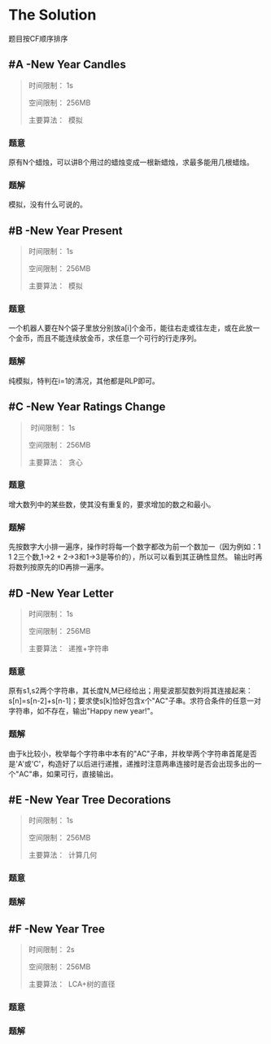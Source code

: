 # The Solution

题目按CF顺序排序


## #A -New Year Candles

> 时间限制：  1s
>
> 空间限制：  256MB
>
> 主要算法：  模拟

### 题意
原有N个蜡烛，可以讲B个用过的蜡烛变成一根新蜡烛，求最多能用几根蜡烛。
### 题解
模拟，没有什么可说的。



## #B -New Year Present

> 时间限制：  1s
>
> 空间限制：  256MB
>
> 主要算法：  模拟

### 题意
一个机器人要在N个袋子里放分别放a[i]个金币，能往右走或往左走，或在此放一个金币，而且不能连续放金币，求任意一个可行的行走序列。
### 题解
纯模拟，特判在i=1的清况，其他都是RLP即可。



## #C -New Year Ratings Change

> 时间限制：  1s
>
> 空间限制：  256MB
>
> 主要算法：  贪心

### 题意
增大数列中的某些数，使其没有重复的，要求增加的数之和最小。
### 题解
先按数字大小排一遍序，操作时将每一个数字都改为前一个数加一（因为例如：1 1 2三个数,1->2 + 2->3和1->3是等价的），所以可以看到其正确性显然。
输出时再将数列按原先的ID再排一遍序。



## #D -New Year Letter

> 时间限制：  1s
>
> 空间限制：  256MB
>
> 主要算法：  递推+字符串

### 题意
原有s1,s2两个字符串，其长度N,M已经给出；用斐波那契数列将其连接起来：s[n]=s[n-2]+s[n-1]；要求使s[k]恰好包含x个"AC"子串。求符合条件的任意一对字符串，如不存在，输出"Happy new year!"。
### 题解
由于k比较小，枚举每个字符串中本有的"AC"子串，并枚举两个字符串首尾是否是'A'或'C'，构造好了以后进行递推，递推时注意两串连接时是否会出现多出的一个"AC"串，如果可行，直接输出。



## #E -New Year Tree Decorations

> 时间限制：  1s
>
> 空间限制：  256MB
>
> 主要算法：  计算几何

### 题意
### 题解



## #F -New Year Tree

> 时间限制：  2s
>
> 空间限制：  256MB
>
> 主要算法：  LCA+树的直径

### 题意
### 题解

